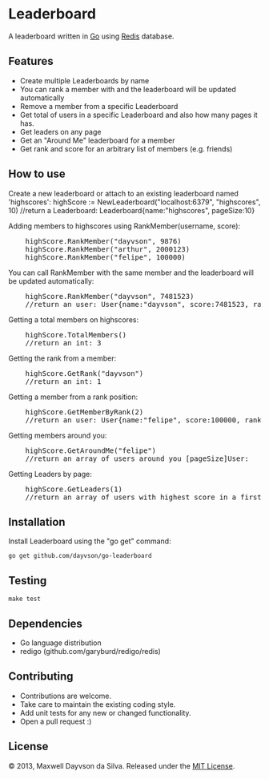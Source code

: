 Leaderboard
===========

A leaderboard written in [Go](http://golang.org/) using [Redis](http://redis.io/) database.

Features
--------

* Create multiple Leaderboards by name 
* You can rank a member with and the leaderboard will be updated automatically
* Remove a member from a specific Leaderboard
* Get total of users in a specific Leaderboard and also how many pages it has.
* Get leaders on any page
* Get an "Around Me" leaderboard for a member
* Get rank and score for an arbitrary list of members (e.g. friends)	

How to use
----------

Create a new leaderboard or attach to an existing leaderboard named 'highscores': 
    highScore := NewLeaderboard("localhost:6379", "highscores", 10)
    //return a Leaderboard: Leaderboard{name:"highscores", pageSize:10}

Adding members to highscores using RankMember(username, score):
<pre>
    highScore.RankMember("dayvson", 9876)
    highScore.RankMember("arthur", 2000123)
    highScore.RankMember("felipe", 100000)
</pre>

You can call RankMember with the same member and the leaderboard will be updated automatically:
<pre>
	highScore.RankMember("dayvson", 7481523)
	//return an user: User{name:"dayvson", score:7481523, rank:1}
</pre>

Getting a total members on highscores:
<pre>
	highScore.TotalMembers()
	//return an int: 3
</pre>

Getting the rank from a member:
<pre>
	highScore.GetRank("dayvson")
	//return an int: 1
</pre>

Getting a member from a rank position:
<pre>
	highScore.GetMemberByRank(2)
	//return an user: User{name:"felipe", score:100000, rank:2}
</pre>

Getting members around you:
<pre>
	highScore.GetAroundMe("felipe")
	//return an array of users around you [pageSize]User:
</pre>

Getting Leaders by page:
<pre>
	highScore.GetLeaders(1)
	//return an array of users with highest score in a first page (you can specify any page): [pageSize]User
</pre>

Installation
------------

Install Leaderboard using the "go get" command:

    go get github.com/dayvson/go-leaderboard


Testing
-------
    make test

Dependencies
------------
* Go language distribution
* redigo (github.com/garyburd/redigo/redis)



Contributing
------------

* Contributions are welcome.
* Take care to maintain the existing coding style.
* Add unit tests for any new or changed functionality.
* Open a pull request :)


License
-------
© 2013, Maxwell Dayvson da Silva. Released under the [MIT License](LICENSE).
